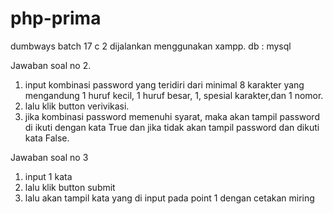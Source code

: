 # php-prima
dumbways batch 17 c 2
dijalankan menggunakan xampp.
db : mysql

Jawaban soal no 2.
1.  input kombinasi password yang teridiri dari minimal 8 karakter yang mengandung 1 huruf kecil,
    1 huruf besar, 1, spesial karakter,dan 1 nomor.
2.  lalu klik  button verivikasi.
3.  jika kombinasi password memenuhi syarat, maka akan tampil password di ikuti dengan kata True
    dan jika  tidak akan tampil password dan dikuti kata False.
    
 Jawaban soal no 3
1.  input 1 kata
2.  lalu klik  button submit
3.  lalu akan tampil kata yang di input pada point 1 dengan cetakan miring
